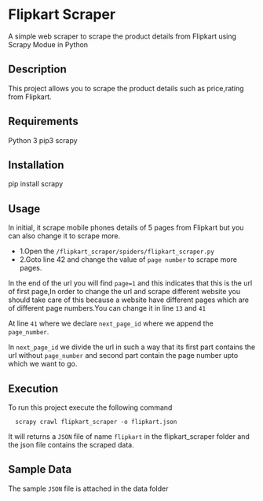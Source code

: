 # Flipkart Scraper
A simple web scraper to scrape the product details from Flipkart using Scrapy Modue in Python

## Description

This project allows you to scrape the product details such as price,rating from Flipkart.

## Requirements
Python 3
pip3
scrapy

## Installation
pip install scrapy


## Usage
In initial, it scrape mobile phones details of 5 pages from Flipkart but you can also change it to scrape more.
- 1.Open the `/flipkart_scraper/spiders/flipkart_scraper.py`
- 2.Goto line 42 and change the value of `page number` to scrape more pages.

In the end of the url you will find `page=1` and this indicates that this is the url of first page,In order to change the url and scrape different website you should take care of this because a website have different pages which are of different page numbers.You can change it in line `13` and `41`

At line `41` where we declare `next_page_id` where we append the `page_number`.

In `next_page_id` we divide the url in such a way that its first part contains the url without `page_number` and second part contain the page number upto which we want to go.
    
 ## Execution
 To run this project execute the following command
            
      scrapy crawl flipkart_scraper -o flipkart.json 
It will returns a `JSON` file of name `flipkart` in the flipkart_scraper folder and the json file contains the scraped data.

## Sample Data
The sample `JSON` file is attached in the data folder


